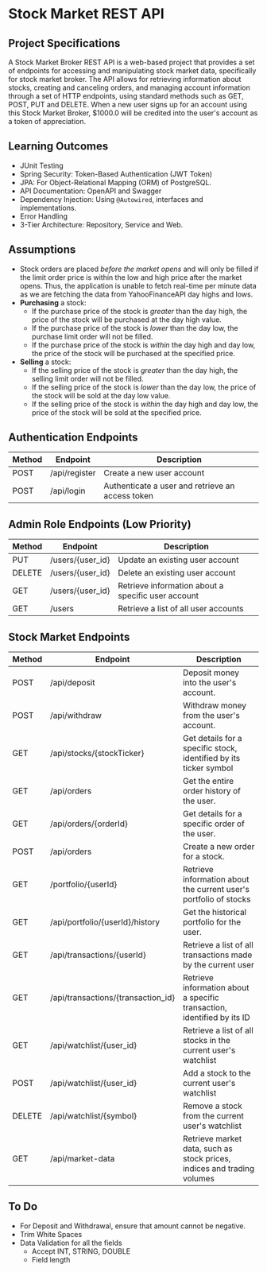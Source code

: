 # Stock Market REST API

## Project Specifications

A Stock Market Broker REST API is a web-based project that provides a set of endpoints for accessing and manipulating stock market data, specifically for stock market broker. The API allows for retrieving information about stocks, creating and canceling orders, and managing account information through a set of HTTP endpoints, using standard methods such as GET, POST, PUT and DELETE. When a new user signs up for an account using this Stock Market Broker, $1000.0 will be credited into the user's account as a token of appreciation.

## Learning Outcomes

- JUnit Testing
- Spring Security: Token-Based Authentication (JWT Token)
- JPA: For Object-Relational Mapping (ORM) of PostgreSQL.
- API Documentation: OpenAPI and Swagger
- Dependency Injection: Using `@Autowired`, interfaces and implementations.
- Error Handling
- 3-Tier Architecture: Repository, Service and Web.

## Assumptions

- Stock orders are placed *before the market opens* and will only be filled if the limit order price is within the low and high price after the market opens. Thus, the application is unable to fetch real-time per minute data as we are fetching the data from YahooFinanceAPI day highs and lows.
- **Purchasing** a stock:
  - If the purchase price of the stock is *greater* than the day high, the price of the stock will be purchased at the day high value.
  - If the purchase price of the stock is *lower* than the day low, the purchase limit order will not be filled.
  - If the purchase price of the stock is *within* the day high and day low, the price of the stock will be purchased at the specified price.
- **Selling** a stock:
  - If the selling price of the stock is *greater* than the day high, the selling limit order will not be filled.
  - If the selling price of the stock is *lower* than the day low, the price of the stock will be sold at the day low value.
  - If the selling price of the stock is *within* the day high and day low, the price of the stock will be sold at the specified price.

## Authentication Endpoints

| Method | Endpoint      | Description                                      |
| ------ | ------------- | ------------------------------------------------ |
| POST   | /api/register | Create a new user account                        |
| POST   | /api/login    | Authenticate a user and retrieve an access token |

## Admin Role Endpoints (Low Priority)

| Method | Endpoint         | Description                                        |
| ------ | ---------------- | -------------------------------------------------- |
| PUT    | /users/{user_id} | Update an existing user account                    |
| DELETE | /users/{user_id} | Delete an existing user account                    |
| GET    | /users/{user_id} | Retrieve information about a specific user account |
| GET    | /users           | Retrieve a list of all user accounts               |

## Stock Market Endpoints

| Method | Endpoint                           | Description                                                             |
| ------ | ---------------------------------- | ----------------------------------------------------------------------- |
| POST   | /api/deposit                       | Deposit money into the user's account.                                  |
| POST   | /api/withdraw                      | Withdraw money from the user's account.                                 |
| GET    | /api/stocks/{stockTicker}          | Get details for a specific stock, identified by its ticker symbol       |
| GET    | /api/orders                        | Get the entire order history of the user.                               |
| GET    | /api/orders/{orderId}              | Get details for a specific order of the user.                           |
| POST   | /api/orders                        | Create a new order for a stock.                                         |
| GET    | /portfolio/{userId}                | Retrieve information about the current user's portfolio of stocks       |
| GET    | /api/portfolio/{userId}/history    | Get the historical portfolio for the user.                              |
| GET    | /api/transactions/{userId}         | Retrieve a list of all transactions made by the current user            |
| GET    | /api/transactions/{transaction_id} | Retrieve information about a specific transaction, identified by its ID |
| GET    | /api/watchlist/{user_id}           | Retrieve a list of all stocks in the current user's watchlist           |
| POST   | /api/watchlist/{user_id}           | Add a stock to the current user's watchlist                             |
| DELETE | /api/watchlist/{symbol}            | Remove a stock from the current user's watchlist                        |
| GET    | /api/market-data                   | Retrieve market data, such as stock prices, indices and trading volumes |

## To Do

- For Deposit and Withdrawal, ensure that amount cannot be negative.
- Trim White Spaces
- Data Validation for all the fields
  - Accept INT, STRING, DOUBLE
  - Field length